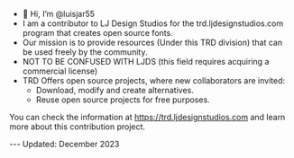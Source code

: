 - 👋 Hi, I’m @luisjar55
- I am a contributor to LJ Design Studios for the trd.ljdesignstudios.com program that creates open source fonts.
- Our mission is to provide resources (Under this TRD division) that can be used freely by the community.
- NOT TO BE CONFUSED WITH LJDS (this field requires acquiring a commercial license)
- TRD Offers open source projects, where new collaborators are invited:
    * Download, modify and create alternatives.
    * Reuse open source projects for free purposes.

You can check the information at https://trd.ljdesignstudios.com and learn more about this contribution project.


--- Updated: December 2023
